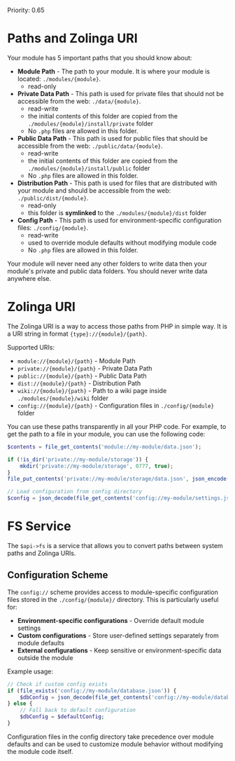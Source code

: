 Priority: 0.65

# Paths and Zolinga URI

Your module has 5 important paths that you should know about:

- **Module Path** - The path to your module. It is where your module is located: `./modules/{module}`.
    - read-only
- **Private Data Path** - This path is used for private files that should not be accessible from the web: `./data/{module}`.
    - read-write
    - the initial contents of this folder are copied from the `./modules/{module}/install/private` folder
    - No `.php` files are allowed in this folder.
- **Public Data Path** - This path is used for public files that should be accessible from the web: `./public/data/{module}`.
    - read-write
    - the initial contents of this folder are copied from the `./modules/{module}/install/public` folder
    - No `.php` files are allowed in this folder.
- **Distribution Path** - This path is used for files that are distributed with your module and should be accessible from the web: `./public/dist/{module}`.
    - read-only
    - this folder is **symlinked** to the `./modules/{module}/dist` folder
- **Config Path** - This path is used for environment-specific configuration files: `./config/{module}`.
    - read-write
    - used to override module defaults without modifying module code
    - No `.php` files are allowed in this folder.

Your module will never need any other folders to write data then your module's private and public data folders. You should never write data anywhere else.

# Zolinga URI

The Zolinga URI is a way to access those paths from PHP in simple way. It is a URI string in format `{type}://{module}/{path}`.

Supported URIs:

- `module://{module}/{path}` - Module Path
- `private://{module}/{path}` - Private Data Path
- `public://{module}/{path}` - Public Data Path
- `dist://{module}/{path}` - Distribution Path
- `wiki://{module}/{path}` - Path to a wiki page inside `./modules/{module}/wiki` folder
- `config://{module}/{path}` - Configuration files in `./config/{module}` folder

You can use these paths transparently in all your PHP code. For example, to get the path to a file in your module, you can use the following code:

```php
$contents = file_get_contents('module://my-module/data.json');

if (!is_dir('private://my-module/storage')) {
    mkdir('private://my-module/storage', 0777, true);
}
file_put_contents('private://my-module/storage/data.json', json_encode($data));

// Load configuration from config directory
$config = json_decode(file_get_contents('config://my-module/settings.json'), true);
```

# FS Service

The `$api->fs` is a service that allows you to convert paths between system paths and Zolinga URIs.

## Configuration Scheme

The `config://` scheme provides access to module-specific configuration files stored in the `./config/{module}/` directory. This is particularly useful for:

- **Environment-specific configurations** - Override default module settings
- **Custom configurations** - Store user-defined settings separately from module defaults
- **External configurations** - Keep sensitive or environment-specific data outside the module

Example usage:
```php
// Check if custom config exists
if (file_exists('config://my-module/database.json')) {
    $dbConfig = json_decode(file_get_contents('config://my-module/database.json'), true);
} else {
    // Fall back to default configuration
    $dbConfig = $defaultConfig;
}


```

Configuration files in the config directory take precedence over module defaults and can be used to customize module behavior without modifying the module code itself.


